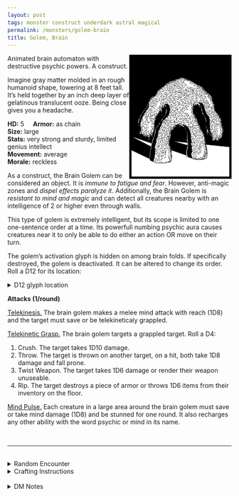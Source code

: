 ```yaml
---
layout: post
tags: monster construct underdark astral magical
permalink: /monsters/golem-brain
title: Golem, Brain
---
```


<img align="right" width=220px src="/images/BrainGolem.png" style="border:5px solid black">

Animated brain automaton with destructive psychic powers. A construct.

Imagine gray matter molded in an rough humanoid shape, towering at 8 feet tall. It’s held together by an inch deep layer of gelatinous translucent ooze. Being close gives you a headache.

**HD:** 5  &nbsp; &nbsp;  **Armor:** as chain <br>
**Size:** large <br>
**Stats:** very strong and sturdy, limited genius intellect <br>
**Movement:** average <br>
**Morale:** reckless <br>

As a construct, the Brain Golem can be considered an object. It is *immune to fatigue and fear*. However, anti-magic zones and *dispel effects paralyze it*. Additionally, the Brain Golem is *resistant to mind and magic* and can detect all creatures nearby with an intelligence of 2 or higher even through walls.

This type of golem is extremely intelligent, but its scope is limited to one one-sentence order at a time. Its powerfull numbing psychic aura causes creatures near it to only be able to do either an action OR move on their turn.

The golem’s activation glyph is hidden on among brain folds. If specifically destroyed, the golem is deactivated. It can be altered to change its order. Roll a D12 for its location:
<details markdown="1">
<summary>D12 glyph location</summary>
1. Left Palm
1. Right Palm.
1. Sole of the Left Foot.
1. Sole of the Right Foot.
1. Inside of the Left Thigh.
1. Inside of the Right Thigh.
1. Left Armpit.
1. Right Armpit.
1. Top of the Head.
1. Nape.
</details>

**Attacks (1/round)**

<ins>Telekinesis.</ins> The brain golem makes a melee mind attack with reach (1D8) and the target must save or be telekineticaly grappled.

<ins>Telekinetic Grasp.</ins> The brain golem targets a grappled target. Roll a D4:
1. Crush. The target takes 1D10 damage.
1. Throw. The target is thrown on another target, on a hit, both take 1D8 damage and fall prone.
1. Twist Weapon. The target takes 1D6 damage or render their weapon unuseable.
1. Rip. The target destroys a piece of armor or throws 1D6 items from their inventory on the floor.

<ins>Mind Pulse.</ins> Each creature in a large area around the brain golem must save or take mind damage (1D8) and be stunned for one round. It also recharges any other ability with the word psychic or mind in its name.

<br>

---

<br> 

<details markdown="1">
<summary>Random Encounter</summary>

1. **Monster:** 1 brain golem & 1D4 mind flayers
1. **Lair:** A huge vat with hydrating steam vents. <br>	&nbsp; OR <br>	**Omen:** Heavy, wet footsteps. A strange high pitched noise in your head.
1. **Spoor:** A blasted room with bodies, their head exploded.
1. **Tracks:** Big, wet, shapeless foot tracks.
1. **Trace:** A manual in deep speech on brain collecting. 
1. **Trace:** A metal door bent by psychic energy.
</details>

<details markdown="1">
<summary>Crafting Instructions</summary>

Creating a brain golem takes 5 Spell Dices and the equivalent of 5 [treasures](https://saltygoo.github.io/2020/11/10/extra-rules#treasures) in stone. You must also collect the brains of 20 humanoids. Roll 1D6 to know the result. Add 1 to your roll for each additional spell dice spent.

1. It does its mind pulse ability before collapsing into a puddle.
1. It rampages for 1 game session.
1. It rampages for 1 day.
1. Your minds swap. 
1. The process destroys your lab.
1. Perfect condition.
</details>

<br> 

<details markdown="1">
<summary>DM Notes</summary>
This is a streamlining of Arnold K's amazing take on the [golem](https://goblinpunch.blogspot.com/2019/11/golems.html). Brain golems are a bit silly which is their charm, i made them have psychic powers that are complementary to other psychic monsters. — SaltyGoo
</details>
